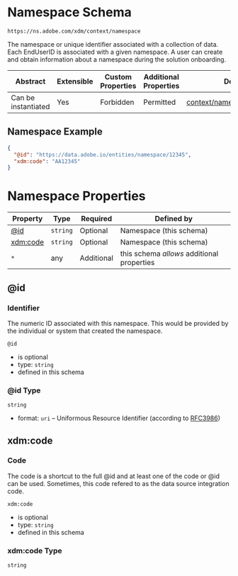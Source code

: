 
# Namespace Schema

```
https://ns.adobe.com/xdm/context/namespace
```

The namespace or unique identifier associated with a collection of data. Each EndUserID is associated with a given namespace. A user can create and obtain information about a namespace during the solution onboarding.


| Abstract | Extensible | Custom Properties | Additional Properties | Defined In |
|----------|------------|-------------------|-----------------------|------------|
| Can be instantiated | Yes | Forbidden | Permitted | [context/namespace.schema.json](context/namespace.schema.json) |

## Namespace Example
```json
{
  "@id": "https://data.adobe.io/entities/namespace/12345",
  "xdm:code": "AA12345"
}
```

# Namespace Properties

| Property | Type | Required | Defined by |
|----------|------|----------|------------|
| [@id](#@id) | `string` | Optional | Namespace (this schema) |
| [xdm:code](#xdmcode) | `string` | Optional | Namespace (this schema) |
| `*` | any | Additional | this schema *allows* additional properties |

## @id
### Identifier

The numeric ID associated with this namespace. This would be provided by the individual or system that created the namespace.


`@id`
* is optional
* type: `string`
* defined in this schema

### @id Type


`string`
* format: `uri` – Uniformous Resource Identifier (according to [RFC3986](http://tools.ietf.org/html/rfc3986))






## xdm:code
### Code

The code is a shortcut to the full @id and at least one of the code or @id can be used. Sometimes, this code refered to as the data source integration code.

`xdm:code`
* is optional
* type: `string`
* defined in this schema

### xdm:code Type


`string`





